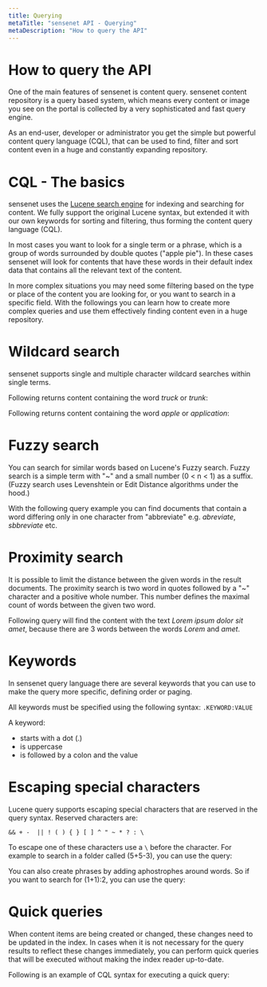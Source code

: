 ```yaml
---
title: Querying
metaTitle: "sensenet API - Querying"
metaDescription: "How to query the API"
---
```


# How to query the API

One of the main features of sensenet is content query. sensenet content repository is a query based system, which means every content or image you see on the portal is collected by a very sophisticated and fast query engine.

As an end-user, developer or administrator you get the simple but powerful content query language (CQL), that can be used to find, filter and sort content even in a huge and constantly expanding repository.

# CQL - The basics

sensenet uses the [Lucene search engine](http://lucene.apache.org/) for indexing and searching for content. We fully support the original Lucene syntax, but extended it with our own keywords for sorting and filtering, thus forming the content query language (CQL).

In most cases you want to look for a single term or a phrase, which is a group of words surrounded by double quotes ("apple pie"). In these cases sensenet will look for contents that have these words in their default index data that contains all the relevant text of the content.

In more complex situations you may need some filtering based on the type or place of the content you are looking for, or you want to search in a specific field. With the followings you can learn how to create more complex queries and use them effectively finding content even in a huge repository.

# Wildcard search

sensenet supports single and multiple character wildcard searches within single terms.

Following returns content containing the word *truck* or *trunk*:

<tab category="querying" article="querying" example="wildcard-search-single" />

Following returns content containing the word *apple* or *application*:

<tab category="querying" article="querying" example="wildcard-search-multiple" />

# Fuzzy search

You can search for similar words based on Lucene's Fuzzy search. Fuzzy search is a simple term with  "~" and a small number (0 < n < 1) as a suffix. (Fuzzy search uses Levenshtein or Edit Distance algorithms under the hood.)

With the following query example you can find documents that contain a word differing only in one character from "abbreviate" e.g. *abreviate*, *sbbreviate* etc.

<tab category="querying" article="querying" example="fuzzy-search" />

# Proximity search

It is possible to limit the distance between the given words in the result documents. The proximity search is two word in quotes followed by a "~" character and a positive whole number. This number defines the maximal count of words between the given two word.

Following query will find the content with the text *Lorem ipsum dolor sit amet*, because there are 3 words between the words *Lorem* and *amet*.

<tab category="querying" article="querying" example="proximity-search" />

# Keywords

In sensenet query language there are several keywords that you can use to make the query more specific, defining order or paging.

All keywords must be specified using the following syntax: `.KEYWORD:VALUE`

A keyword:
- starts with a dot (.)
- is uppercase
- is followed by a colon and the value

# Escaping special characters

Lucene query supports escaping special characters that are reserved in the query syntax. Reserved characters are:

```&& + -  || ! ( ) { } [ ] ^ " ~ * ? : \```

To escape one of these characters use a `\` before the character.
For example to search in a folder called (5+5-3), you can use the query:

<tab category="querying" article="querying" example="special-character-escaping" />

You can also create phrases by adding aphostrophes around words. So if you want to search for (1+1):2, you can use the query:

<tab category="querying" article="querying" example="special-character-apostrophe" />

# Quick queries

When content items are being created or changed, these changes need to be updated in the index. In cases when it is not necessary for the query results to reflect these changes immediately, you can perform quick queries that will be executed without making the index reader up-to-date.

Following is an example of CQL syntax for executing a quick query:

<tab category="querying" article="querying" example="quick-query" />
